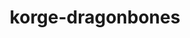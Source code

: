 ---
layout: module
title: korge-dragonbones
link: https://github.com/korlibs/korge-dragonbones/tree/main/korge-dragonbones
---